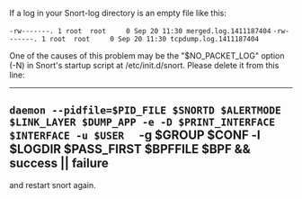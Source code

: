If a log in your Snort-log directory is an empty file like this:

`-rw-------. 1 root  root     0 Sep 20 11:30 merged.log.1411187404`
`-rw-------. 1 root  root     0 Sep 20 11:30 tcpdump.log.1411187404`


One of the causes of this problem may be the "$NO_PACKET_LOG" option (-N)  in Snort's startup script at /etc/init.d/snort.
Please delete it from this line:

------------------
 `daemon --pidfile=$PID_FILE $SNORTD $ALERTMODE $LINK_LAYER $DUMP_APP -e -D $PRINT_INTERFACE $INTERFACE -u $USER 
` -g $GROUP $CONF -l $LOGDIR $PASS_FIRST $BPFFILE $BPF && success || failure
------------------


and restart snort again.
